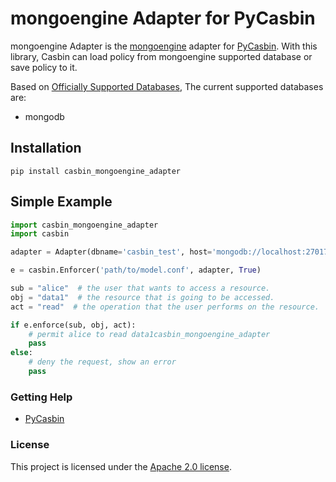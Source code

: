 mongoengine Adapter for PyCasbin 
====

mongoengine Adapter is the [mongoengine](https://github.com/MongoEngine/mongoengine) adapter for [PyCasbin](https://github.com/zhangbailong945/mongodb_adapter). With this library, Casbin can load policy from mongoengine supported database or save policy to it.

Based on [Officially Supported Databases](https://github.com/MongoEngine/mongoengine), The current supported databases are:

- mongodb


## Installation

```
pip install casbin_mongoengine_adapter
```

## Simple Example

```python
import casbin_mongoengine_adapter
import casbin

adapter = Adapter(dbname='casbin_test', host='mongodb://localhost:27017')

e = casbin.Enforcer('path/to/model.conf', adapter, True)

sub = "alice"  # the user that wants to access a resource.
obj = "data1"  # the resource that is going to be accessed.
act = "read"  # the operation that the user performs on the resource.

if e.enforce(sub, obj, act):
    # permit alice to read data1casbin_mongoengine_adapter
    pass
else:
    # deny the request, show an error
    pass
```


### Getting Help

- [PyCasbin](https://github.com/casbin/pycasbin)

### License

This project is licensed under the [Apache 2.0 license](LICENSE).

